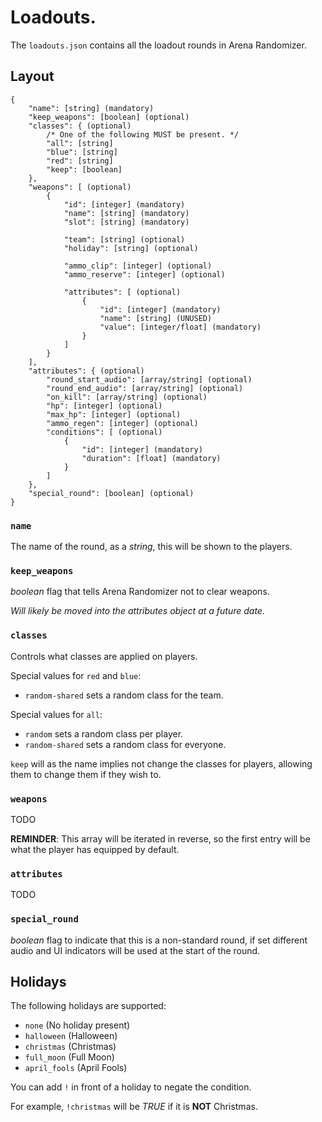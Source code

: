 # Loadouts.

The `loadouts.json` contains all the loadout rounds in Arena Randomizer.

## Layout

```
{
	"name": [string] (mandatory)
	"keep_weapons": [boolean] (optional)
	"classes": { (optional)
		/* One of the following MUST be present. */
		"all": [string]
		"blue": [string]
		"red": [string]
		"keep": [boolean]
	},
	"weapons": [ (optional)
		{
			"id": [integer] (mandatory)
			"name": [string] (mandatory)
			"slot": [string] (mandatory)

			"team": [string] (optional)
			"holiday": [string] (optional)

			"ammo_clip": [integer] (optional)
			"ammo_reserve": [integer] (optional)

			"attributes": [ (optional)
				{
					"id": [integer] (mandatory)
					"name": [string] (UNUSED)
					"value": [integer/float] (mandatory)
				}
			]
		}
	],
	"attributes": { (optional)
		"round_start_audio": [array/string] (optional)
		"round_end_audio": [array/string] (optional)
		"on_kill": [array/string] (optional)
		"hp": [integer] (optional)
		"max_hp": [integer] (optional)
		"ammo_regen": [integer] (optional)
		"conditions": [ (optional)
			{
				"id": [integer] (mandatory)
				"duration": [float] (mandatory)
			}
		]
	},
	"special_round": [boolean] (optional)
}
```

### `name`

The name of the round, as a *string*, this will be shown to the players.

### `keep_weapons`

*boolean* flag that tells Arena Randomizer not to clear weapons.

*Will likely be moved into the attributes object at a future date.*

### `classes`

Controls what classes are applied on players.

Special values for `red` and `blue`:
- `random-shared` sets a random class for the team.

Special values for `all`:

- `random` sets a random class per player.
- `random-shared` sets a random class for everyone.

`keep` will as the name implies not change the classes for players, allowing them to change them if they wish to.

### `weapons`

TODO

**REMINDER**: This array will be iterated in reverse, so the first entry will be what the player
has equipped by default.

### `attributes`

TODO

### `special_round`

*boolean* flag to indicate that this is a non-standard round, if set
different audio and UI indicators will be used at the start of the round.

## Holidays

The following holidays are supported:

- `none` (No holiday present)
- `halloween` (Halloween)
- `christmas` (Christmas)
- `full_moon` (Full Moon)
- `april_fools` (April Fools)

You can add `!` in front of a holiday to negate the condition.

For example, `!christmas` will be _TRUE_ if it is **NOT** Christmas.
